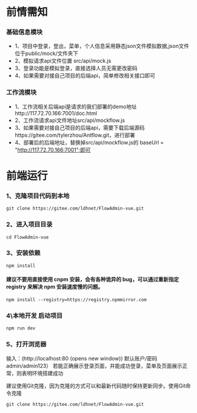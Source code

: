 # 前情需知

### 基础信息模块

- 1、项目中登录，登出，菜单，个人信息采用静态json文件模拟数据,json文件位于public/mock/文件夹下
- 2、模拟请求api文件位置 src/api/mock.js
- 3、登录功能是模拟登录，直接选择人员无需更改密码
- 4、如果需要对接自己项目的后端api，简单修改相关接口即可

### 工作流模块
- 1、工作流相关后端api是请求的我们部署的demo地址http://117.72.70.166:7001/doc.html
- 2、工作流请求api文件地址src/api/mockflow.js
- 3、如果需要对接自己项目的后端api，需要下载后端源码https://gitee.com/tylerzhou/Antflow.git，进行部署
- 4、部署后的后端地址，替换掉src/api/mockflow.js的 baseUrl = "http://117.72.70.166:7001";即可

# 前端运行

### 1、克隆项目代码到本地

```
git clone https://gitee.com/ldhnet/FlowAdmin-vue.git
```

### 2、进入项目目录

```
cd FlowAdmin-vue
```

### 3、安装依赖
```
npm install
```
 
#### 建议不要用直接使用 cnpm 安装，会有各种诡异的 bug，可以通过重新指定 registry 来解决 npm 安装速度慢的问题。
```
npm install --registry=https://registry.npmmirror.com
```
 
### 4\本地开发 启动项目

```
npm run dev
```


### 5、打开浏览器

输入：(http://localhost:80 (opens new window)) 默认账户/密码 admin/admin123）
若能正确展示登录页面，并能成功登录，菜单及页面展示正常，则表明环境搭建成功

建议使用Git克隆，因为克隆的方式可以和最新代码随时保持更新同步。使用Git命令克隆

```
git clone https://gitee.com/ldhnet/FlowAdmin-vue.git
```